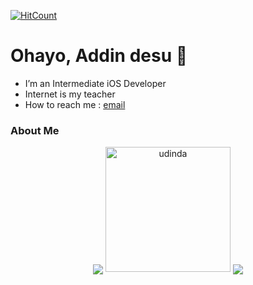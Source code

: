 [![HitCount](http://hits.dwyl.com/AddinDev/AddinDev.svg)](http://hits.dwyl.com/AddinDev/AddinDev)

# Ohayo, Addin desu 👋

-  I’m an Intermediate iOS Developer
-  Internet is my teacher
-  How to reach me : 
<a href="mailto:addinsatria2004@gmail.com">email</a>

### About Me

<p align="center">
    <img align="center" src="https://github-readme-stats.vercel.app/api?username=Addindev&&show_icons=true&title_color=32C326&icon_color=8E8F8E&text_color=00000&bg_color=fffff">
    <img src="https://media.giphy.com/media/DxgYCBC9lOHQrZC6ab/giphy.gif" alt="udinda" width="200" height="200"/>
    <img align="center" src="https://github-readme-stats.vercel.app/api/top-langs/?username=Addindev&theme=radical&hide_langs_below=1&layout=compact&&title_color=32C326&icon_color=8E8F8E&text_color=00000&bg_color=fffff">
</p> 

